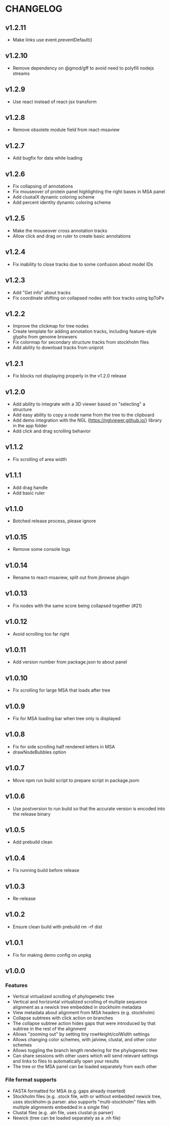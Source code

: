 # CHANGELOG

## v1.2.11

- Make links use event.preventDefault()

## v1.2.10

- Remove dependency on @gmod/gff to avoid need to polyfill nodejs streams

## v1.2.9

- Use react instead of react-jsx transform

## v1.2.8

- Remove obsolete module field from react-msaview

## v1.2.7

- Add bugfix for data while loading

## v1.2.6

- Fix collapsing of annotations
- Fix mouseover of protein panel highlighting the right bases in MSA panel
- Add clustalX dynamic coloring scheme
- Add percent identity dynamic coloring scheme

## v1.2.5

- Make the mouseover cross annotation tracks
- Allow click and drag on ruler to create basic annotations

## v1.2.4

- Fix inability to close tracks due to some confusion about model IDs

## v1.2.3

- Add "Get info" about tracks
- Fix coordinate shifting on collapsed nodes with box tracks using bpToPx

## v1.2.2

- Improve the clickmap for tree nodes
- Create template for adding annotation tracks, including feature-style glyphs from genome browsers
- Fix colormap for secondary structure tracks from stockholm files
- Add ability to download tracks from uniprot

## v1.2.1

- Fix blocks not displaying properly in the v1.2.0 release

## v1.2.0

- Add ability to integrate with a 3D viewer based on "selecting" a structure
- Add easy ability to copy a node name from the tree to the clipboard
- Add demo integration with the NGL (https://nglviewer.github.io/) library in the app folder
- Add click and drag scrolling behavior

## v1.1.2

- Fix scrolling of area width

## v1.1.1

- Add drag handle
- Add basic ruler

## v1.1.0

- Botched release process, please ignore

## v1.0.15

- Remove some console logs

## v1.0.14

- Rename to react-msaview, split out from jbrowse plugin

## v1.0.13

- Fix nodes with the same score being collapsed together (#21)

## v1.0.12

- Avoid scrolling too far right

## v1.0.11

- Add version number from package.json to about panel

## v1.0.10

- Fix scrolling for large MSA that loads after tree

## v1.0.9

- Fix for MSA loading bar when tree only is displayed

## v1.0.8

- Fix for side scrolling half rendered letters in MSA
- drawNodeBubbles option

## v1.0.7

- Move npm run build script to prepare script in package.jsom

## v1.0.6

- Use postversion to run build so that the accurate version is encoded into the release binary

## v1.0.5

- Add prebuild clean

## v1.0.4

- Fix running build before release

## v1.0.3

- Re-release

## v1.0.2

- Ensure clean build with prebuild rm -rf dist

## v1.0.1

- Fix for making demo config on unpkg

## v1.0.0

### Features

- Vertical virtualized scrolling of phylogenetic tree
- Vertical and horizontal virtualized scrolling of multiple sequence alignment
  as a newick tree embedded in stockholm metadata
- View metadata about alignment from MSA headers (e.g. stockholm)
- Collapse subtrees with click action on branches
- The collapse subtree action hides gaps that were introduced by that subtree
  in the rest of the alignment
- Allows "zooming out" by setting tiny rowHeight/colWidth settings
- Allows changing color schemes, with jalview, clustal, and other color schemes
- Allows toggling the branch length rendering for the phylogenetic tree
- Can share sessions with other users which will send relevant settings and
  links to files to automatically open your results
- The tree or the MSA panel can be loaded separately from each other

### File format supports

- FASTA formatted for MSA (e.g. gaps already inserted)
- Stockholm files (e.g. .stock file, with or without embedded newick tree, uses
  stockholm-js parser. also supports "multi-stockholm" files with multiple
  alignments embedded in a single file)
- Clustal files (e.g. .aln file, uses clustal-js parser)
- Newick (tree can be loaded separately as a .nh file)
